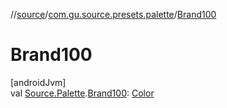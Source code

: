 //[source](../../index.md)/[com.gu.source.presets.palette](index.md)/[Brand100](-brand100.md)

# Brand100

[androidJvm]\
val [Source.Palette](../com.gu.source/-source/-palette/index.md).[Brand100](-brand100.md): [Color](https://developer.android.com/reference/kotlin/androidx/compose/ui/graphics/Color.html)
